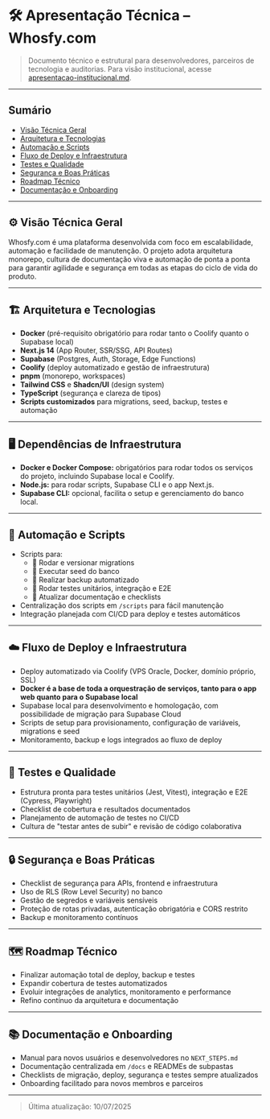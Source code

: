 # 🛠️ Apresentação Técnica – Whosfy.com

> Documento técnico e estrutural para desenvolvedores, parceiros de tecnologia e auditorias. Para visão institucional, acesse [apresentacao-institucional.md](./apresentacao-institucional.md).

---

## Sumário
- [Visão Técnica Geral](#visão-técnica-geral)
- [Arquitetura e Tecnologias](#arquitetura-e-tecnologias)
- [Automação e Scripts](#automação-e-scripts)
- [Fluxo de Deploy e Infraestrutura](#fluxo-de-deploy-e-infraestrutura)
- [Testes e Qualidade](#testes-e-qualidade)
- [Segurança e Boas Práticas](#segurança-e-boas-práticas)
- [Roadmap Técnico](#roadmap-técnico)
- [Documentação e Onboarding](#documentação-e-onboarding)

---

## ⚙️ Visão Técnica Geral

Whosfy.com é uma plataforma desenvolvida com foco em escalabilidade, automação e facilidade de manutenção. O projeto adota arquitetura monorepo, cultura de documentação viva e automação de ponta a ponta para garantir agilidade e segurança em todas as etapas do ciclo de vida do produto.

---

## 🏗️ Arquitetura e Tecnologias

- **Docker** (pré-requisito obrigatório para rodar tanto o Coolify quanto o Supabase local)
- **Next.js 14** (App Router, SSR/SSG, API Routes)
- **Supabase** (Postgres, Auth, Storage, Edge Functions)
- **Coolify** (deploy automatizado e gestão de infraestrutura)
- **pnpm** (monorepo, workspaces)
- **Tailwind CSS** e **Shadcn/UI** (design system)
- **TypeScript** (segurança e clareza de tipos)
- **Scripts customizados** para migrations, seed, backup, testes e automação

---

## 🖥️ Dependências de Infraestrutura

- **Docker e Docker Compose:** obrigatórios para rodar todos os serviços do projeto, incluindo Supabase local e Coolify.
- **Node.js:** para rodar scripts, Supabase CLI e o app Next.js.
- **Supabase CLI:** opcional, facilita o setup e gerenciamento do banco local.

---

## 🤖 Automação e Scripts

- Scripts para:
  - 🚀 Rodar e versionar migrations
  - 🌱 Executar seed do banco
  - 💾 Realizar backup automatizado
  - 🧪 Rodar testes unitários, integração e E2E
  - 🔄 Atualizar documentação e checklists
- Centralização dos scripts em `/scripts` para fácil manutenção
- Integração planejada com CI/CD para deploy e testes automáticos

---

## ☁️ Fluxo de Deploy e Infraestrutura

- Deploy automatizado via Coolify (VPS Oracle, Docker, domínio próprio, SSL)
- **Docker é a base de toda a orquestração de serviços, tanto para o app web quanto para o Supabase local**
- Supabase local para desenvolvimento e homologação, com possibilidade de migração para Supabase Cloud
- Scripts de setup para provisionamento, configuração de variáveis, migrations e seed
- Monitoramento, backup e logs integrados ao fluxo de deploy

---

## 🧪 Testes e Qualidade

- Estrutura pronta para testes unitários (Jest, Vitest), integração e E2E (Cypress, Playwright)
- Checklist de cobertura e resultados documentados
- Planejamento de automação de testes no CI/CD
- Cultura de "testar antes de subir" e revisão de código colaborativa

---

## 🔒 Segurança e Boas Práticas

- Checklist de segurança para APIs, frontend e infraestrutura
- Uso de RLS (Row Level Security) no banco
- Gestão de segredos e variáveis sensíveis
- Proteção de rotas privadas, autenticação obrigatória e CORS restrito
- Backup e monitoramento contínuos

---

## 🗺️ Roadmap Técnico

- Finalizar automação total de deploy, backup e testes
- Expandir cobertura de testes automatizados
- Evoluir integrações de analytics, monitoramento e performance
- Refino contínuo da arquitetura e documentação

---

## 📚 Documentação e Onboarding

- Manual para novos usuários e desenvolvedores no `NEXT_STEPS.md`
- Documentação centralizada em `/docs` e READMEs de subpastas
- Checklists de migração, deploy, segurança e testes sempre atualizados
- Onboarding facilitado para novos membros e parceiros

---

> Última atualização: 10/07/2025 